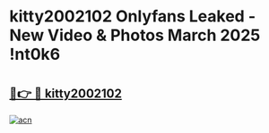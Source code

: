 # kitty2002102 Onlyfans Leaked - New Video & Photos March 2025 !nt0k6

# <h2><a href="https://mejz7p.iuczelnia.edu.pl?title=kitty2002102&ref=nt0k6">🔗👉 🔴 kitty2002102</a></h2>

[![acn](https://github.com/user-attachments/assets/0f9c940e-d8b0-45ae-aac7-cd30a18b3e1c)](https://mejz7p.iuczelnia.edu.pl?title=kitty2002102&ref=nt0k6)

